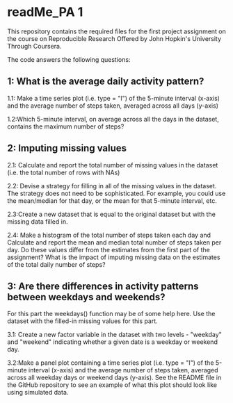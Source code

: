 readMe\_PA 1
================

This repository contains the required files for the first project assignment on the course on Reproducible Research Offered by John Hopkin's University Through Coursera.

The code answers the following questions:

1: What is the average daily activity pattern?
----------------------------------------------

1.1: Make a time series plot (i.e. type = "l") of the 5-minute interval (x-axis) and the average number of steps taken, averaged across all days (y-axis)

1.2:Which 5-minute interval, on average across all the days in the dataset, contains the maximum number of steps?

2: Imputing missing values
--------------------------

2.1: Calculate and report the total number of missing values in the dataset (i.e. the total number of rows with NAs)

2.2: Devise a strategy for filling in all of the missing values in the dataset. The strategy does not need to be sophisticated. For example, you could use the mean/median for that day, or the mean for that 5-minute interval, etc.

2.3:Create a new dataset that is equal to the original dataset but with the missing data filled in.

2.4: Make a histogram of the total number of steps taken each day and Calculate and report the mean and median total number of steps taken per day. Do these values differ from the estimates from the first part of the assignment? What is the impact of imputing missing data on the estimates of the total daily number of steps?

3: Are there differences in activity patterns between weekdays and weekends?
----------------------------------------------------------------------------

For this part the weekdays() function may be of some help here. Use the dataset with the filled-in missing values for this part.

3.1: Create a new factor variable in the dataset with two levels - "weekday" and "weekend" indicating whether a given date is a weekday or weekend day.

3.2:Make a panel plot containing a time series plot (i.e. type = "l") of the 5-minute interval (x-axis) and the average number of steps taken, averaged across all weekday days or weekend days (y-axis). See the README file in the GitHub repository to see an example of what this plot should look like using simulated data.
